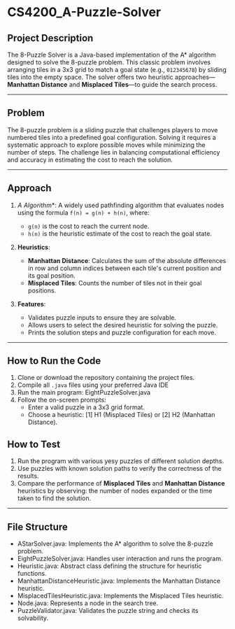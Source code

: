 # CS4200_A-Puzzle-Solver

## **Project Description**
The 8-Puzzle Solver is a Java-based implementation of the A* algorithm designed to solve the 8-puzzle problem. This classic problem involves arranging tiles in a 3x3 grid to match a goal state (e.g., `012345678`) by sliding tiles into the empty space. The solver offers two heuristic approaches—**Manhattan Distance** and **Misplaced Tiles**—to guide the search process.

---

## **Problem**
The 8-puzzle problem is a sliding puzzle that challenges players to move numbered tiles into a predefined goal configuration. Solving it requires a systematic approach to explore possible moves while minimizing the number of steps. The challenge lies in balancing computational efficiency and accuracy in estimating the cost to reach the solution.

---

## **Approach**
1. **A* Algorithm**: A widely used pathfinding algorithm that evaluates nodes using the formula `f(n) = g(n) + h(n)`, where:
   - `g(n)` is the cost to reach the current node.
   - `h(n)` is the heuristic estimate of the cost to reach the goal state.

2. **Heuristics**:
   - **Manhattan Distance**: Calculates the sum of the absolute differences in row and column indices between each tile's current position and its goal position.
   - **Misplaced Tiles**: Counts the number of tiles not in their goal positions.

3. **Features**:
   - Validates puzzle inputs to ensure they are solvable.
   - Allows users to select the desired heuristic for solving the puzzle.
   - Prints the solution steps and puzzle configuration for each move.

---

## **How to Run the Code**
1. Clone or download the repository containing the project files.
2. Compile all `.java` files using your preferred Java IDE
3. Run the main program: EightPuzzleSolver.java
4. Follow the on-screen prompts:
   - Enter a valid puzzle in a 3x3 grid format.
   - Choose a heuristic: [1] H1 (Misplaced Tiles) or [2] H2 (Manhattan Distance).

## **How to Test**
1. Run the program with various yesy puzzles of different solution depths.
2. Use puzzles with known solution paths to verify the correctness of the results.
3. Compare the performance of **Misplaced Tiles** and **Manhattan Distance** heuristics by observing: the number of nodes expanded or the time taken to find the solution.

---

## **File Structure**
- AStarSolver.java: Implements the A* algorithm to solve the 8-puzzle problem.
- EightPuzzleSolver.java: Handles user interaction and runs the program.
- Heuristic.java: Abstract class defining the structure for heuristic functions.
- ManhattanDistanceHeuristic.java: Implements the Manhattan Distance heuristic.
- MisplacedTilesHeuristic.java: Implements the Misplaced Tiles heuristic.
- Node.java: Represents a node in the search tree.
- PuzzleValidator.java: Validates the puzzle string and checks its solvability.

